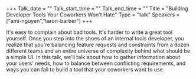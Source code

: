 +++
Talk_date = ""
Talk_start_time = ""
Talk_end_time = ""
Title = "Building Developer Tools Your Coworkers Won't Hate"
Type = "talk"
Speakers = ["ami-nguyen","taron-barber"]
+++

It's easy to complain about bad tools. It's harder to write a great tool yourself. Once you step into the shoes of an internal tools developer, you realize that you're balancing feature requests and constraints from a dozen different teams and an entire universe of complexity behind what should be a simple UI. In this talk, we'll talk about how to gather information about your users' needs, how to balance between conflicting requirements, and ways you can fail to build a tool that your coworkers want to use.
